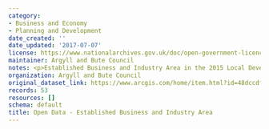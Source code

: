 ```yaml
---
category:
- Business and Economy
- Planning and Development
date_created: ''
date_updated: '2017-07-07'
license: https://www.nationalarchives.gov.uk/doc/open-government-licence/version/3/
maintainer: Argyll and Bute Council
notes: <p>Established Business and Industry Area in the 2015 Local Development Plan</p>
organization: Argyll and Bute Council
original_dataset_link: https://www.arcgis.com/home/item.html?id=48dccdf221ba41f3b1d7f8b1d619183b
records: 53
resources: []
schema: default
title: Open Data - Established Business and Industry Area
---
```

